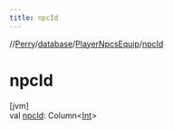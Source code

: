 ```yaml
---
title: npcId
---
```

//[Perry](../../../index.html)/[database](../index.html)/[PlayerNpcsEquip](index.html)/[npcId](npc-id.html)



# npcId



[jvm]\
val [npcId](npc-id.html): Column&lt;[Int](https://kotlinlang.org/api/latest/jvm/stdlib/kotlin/-int/index.html)&gt;




